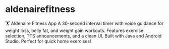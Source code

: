 # aldenairefitness
🏋️ Aldenaire Fitness App A 30-second interval timer with voice guidance for weight loss, belly fat, and weight gain workouts. Features exercise selection, TTS announcements, and a clean UI. Built with Java and Android Studio. Perfect for quick home exercises!

